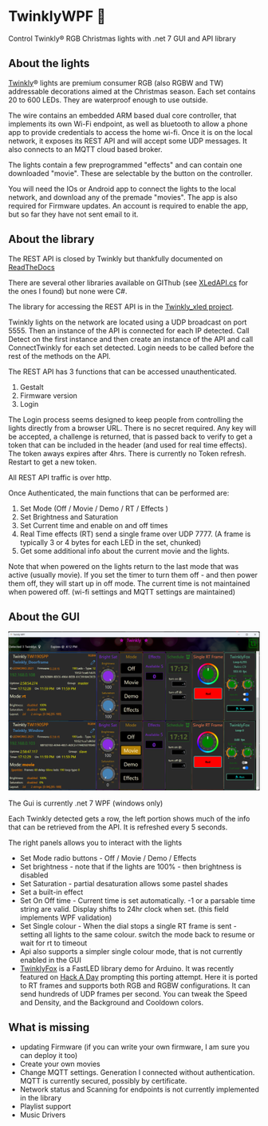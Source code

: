 # TwinklyWPF :christmas_tree:
Control Twinkly® RGB Christmas lights with .net 7 GUI and API library 

## About the lights
[Twinkly](https://twinkly.com)® lights are premium consumer RGB (also RGBW and TW) addressable decorations aimed at the Christmas season.
Each set contains 20 to 600 LEDs. They are waterproof enough to use outside.

The wire contains an embedded ARM based dual core controller, that implements its own Wi-Fi endpoint, as well as bluetooth to allow a phone app to provide credentials to access the home wi-fi. Once it is on the local network, it exposes its REST API and will accept some UDP messages. It also connects to an MQTT cloud based broker.

The lights contain a few preprogrammed "effects" and can contain one downloaded "movie". These are selectable by the button on the controller.

You will need the IOs or Android app to connect the lights to the local network, and download any of the premade "movies".
The app is also required for Firmware updates. An account is required to enable the app, but so far they have not sent email to it.

## About the library
The REST API is closed by Twinkly but thankfully documented on [ReadTheDocs](https://xled-docs.readthedocs.io/en/latest/readme.html)

There are several other libraries available on GIThub (see [XLedAPI.cs](https://github.com/MarkAlanJones/TwinklyWPF/blob/main/Twinly_xled/XLedAPI.cs) for the ones I found)
but none were C#.

The library for accessing the REST API is in the [Twinkly_xled project](https://github.com/MarkAlanJones/TwinklyWPF/tree/main/Twinly_xled).

Twinkly lights on the network are located using a UDP broadcast on port 5555. Then an instance of the API is connected for each IP detected.
Call Detect on the first instance and then create an instance of the API and call ConnectTwinkly for each set detected. 
Login needs to be called before the rest of the methods on the API.

The REST API has 3 functions that can be accessed unauthenticated. 
1. Gestalt
2. Firmware version
3. Login

The Login process seems designed to keep people from controlling the lights directly from a browser URL. There is no secret required.
Any key will be accepted, a challenge is returned, that is passed back to verify to get a token that can be included in the header (and used for real time effects).
The token aways expires after 4hrs. There is currently no Token refresh. Restart to get a new token.

All REST API traffic is over http.

Once Authenticated, the main functions that can be performed are:
1. Set Mode (Off / Movie / Demo / RT / Effects )
2. Set Brightness and Saturation
3. Set Current time and enable on and off times 
4. Real Time effects (RT) send a single frame over UDP 7777. (A frame is typically 3 or 4 bytes for each LED in the set, chunked)
5. Get some additional info about the current movie and the lights.

Note that when powered on the lights return to the last mode that was active (usually movie). If you set the timer to turn them off - and then power them off, they will start up in off mode. The current time is not maintained when powered off. (wi-fi settings and MQTT settings are maintained)

## About the GUI
![GitHub Logo](TwinklyWPF_screenshot5.png)

The Gui is currently .net 7 WPF (windows only)

Each Twinkly detected gets a row, the left portion shows much of the info that can be retrieved from the API. It is refreshed every 5 seconds.

The right panels allows you to interact with the lights
* Set Mode radio buttons - Off / Movie / Demo / Effects
* Set brightness - note that if the lights are 100% - then brightness is disabled
* Set Saturation - partial desaturation allows some pastel shades
* Set a built-in effect
* Set On Off time - Current time is set automatically. -1 or a parsable time string are valid. Display shifts to 24hr clock when set. (this field implements WPF validation)
* Set Single colour - When the dial stops a single RT frame is sent - setting all lights to the same colour. switch the mode back to resume or wait for rt to timeout
* Api also supports a simpler single colour mode, that is not currently enabled in the GUI
* [TwinklyFox](https://gist.github.com/kriegsman/756ea6dcae8e30845b5a) is a FastLED library demo for Arduino. 
It was recently featured on [Hack A Day](https://hackaday.com/2022/12/21/led-christmas-lights-optimized-for-max-twinkleage/) prompting this porting attempt.
Here it is ported to RT frames and supports both RGB and RGBW configurations. It can send hundreds of UDP frames per second. You can tweak the Speed and Density, and the Background and Cooldown colors.

## What is missing

* updating Firmware (if you can write your own firmware, I am sure you can deploy it too)
* Create your own movies
* Change MQTT settings. Generation I connected without authentication. MQTT is currently secured, possibly by certificate.
* Network status and Scanning for endpoints is not currently implemented in the library
* Playlist support
* Music Drivers


